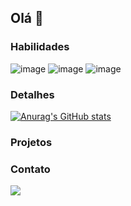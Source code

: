 ## Olá 👋

### Habilidades
![image](https://img.shields.io/badge/HTML5-E34F26?style=for-the-badge&logo=html5&logoColor=white)
![image](https://img.shields.io/badge/CSS3-1572B6?style=for-the-badge&logo=css3&logoColor=white)
![image](	https://img.shields.io/badge/JavaScript-323330?style=for-the-badge&logo=javascript&logoColor=F7DF1E)

### Detalhes
[![Anurag's GitHub stats](https://github-readme-stats.vercel.app/api?username=isallin&show_icons=true&theme=tokyonight)](https://github.com/anuraghazra/github-readme-stats)

### Projetos

### Contato
[<img src='https://img.shields.io/badge/LinkedIn-0077B5?style=for-the-badge&logo=linkedin&logoColor=white'>](https://www.linkedin.com/in/isalin3d/)
